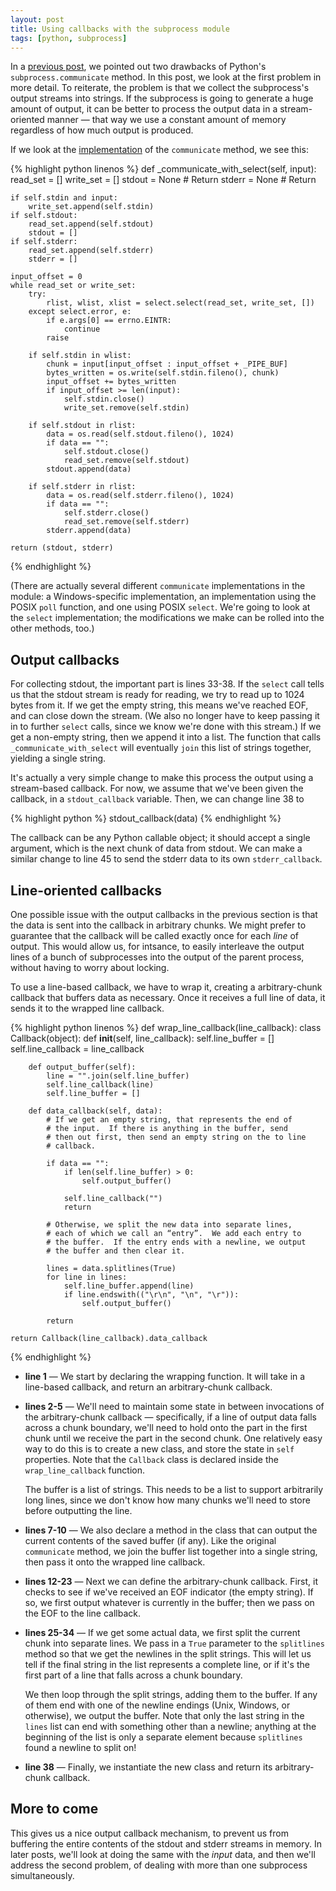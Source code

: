 ```yaml
---
layout: post
title: Using callbacks with the subprocess module
tags: [python, subprocess]
---
```


In a [previous post](/2009/08/06/subprocess-communicate-drawbacks/),
we pointed out two drawbacks of Python's `subprocess.communicate`
method.  In this post, we look at the first problem in more detail.
To reiterate, the problem is that we collect the subprocess's output
streams into strings.  If the subprocess is going to generate a huge
amount of output, it can be better to process the output data in a
stream-oriented manner — that way we use a constant amount of memory
regardless of how much output is produced.

If we look at the
[implementation](http://svn.python.org/view/python/trunk/Lib/subprocess.py?revision=74029&view=markup)
of the `communicate` method, we see this:

{% highlight python linenos %}
def _communicate_with_select(self, input):
    read_set = []
    write_set = []
    stdout = None # Return
    stderr = None # Return

    if self.stdin and input:
        write_set.append(self.stdin)
    if self.stdout:
        read_set.append(self.stdout)
        stdout = []
    if self.stderr:
        read_set.append(self.stderr)
        stderr = []

    input_offset = 0
    while read_set or write_set:
        try:
            rlist, wlist, xlist = select.select(read_set, write_set, [])
        except select.error, e:
            if e.args[0] == errno.EINTR:
                continue
            raise

        if self.stdin in wlist:
            chunk = input[input_offset : input_offset + _PIPE_BUF]
            bytes_written = os.write(self.stdin.fileno(), chunk)
            input_offset += bytes_written
            if input_offset >= len(input):
                self.stdin.close()
                write_set.remove(self.stdin)

        if self.stdout in rlist:
            data = os.read(self.stdout.fileno(), 1024)
            if data == "":
                self.stdout.close()
                read_set.remove(self.stdout)
            stdout.append(data)

        if self.stderr in rlist:
            data = os.read(self.stderr.fileno(), 1024)
            if data == "":
                self.stderr.close()
                read_set.remove(self.stderr)
            stderr.append(data)

    return (stdout, stderr)
{% endhighlight %}

(There are actually several different `communicate` implementations in
the module: a Windows-specific implementation, an implementation using
the POSIX `poll` function, and one using POSIX `select`.  We're going
to look at the `select` implementation; the modifications we make can
be rolled into the other methods, too.)

## Output callbacks

For collecting stdout, the important part is lines 33-38.  If the
`select` call tells us that the stdout stream is ready for reading, we
try to read up to 1024 bytes from it.  If we get the empty string,
this means we've reached EOF, and can close down the stream.  (We also
no longer have to keep passing it in to further `select` calls, since
we know we're done with this stream.)  If we get a non-empty string,
then we append it into a list.  The function that calls
`_communicate_with_select` will eventually `join` this list of strings
together, yielding a single string.

It's actually a very simple change to make this process the output
using a stream-based callback.  For now, we assume that we've been
given the callback, in a `stdout_callback` variable.  Then, we can
change line 38 to

{% highlight python %}
            stdout_callback(data)
{% endhighlight %}

The callback can be any Python callable object; it should accept a
single argument, which is the next chunk of data from stdout.  We can
make a similar change to line 45 to send the stderr data to its own
`stderr_callback`.

## Line-oriented callbacks

One possible issue with the output callbacks in the previous section
is that the data is sent into the callback in arbitrary chunks.  We
might prefer to guarantee that the callback will be called exactly
once for each *line* of output.  This would allow us, for intsance, to
easily interleave the output lines of a bunch of subprocesses into the
output of the parent process, without having to worry about locking.

To use a line-based callback, we have to wrap it, creating a
arbitrary-chunk callback that buffers data as necessary.  Once it
receives a full line of data, it sends it to the wrapped line
callback.

{% highlight python linenos %}
def wrap_line_callback(line_callback):
    class Callback(object):
        def __init__(self, line_callback):
            self.line_buffer = []
            self.line_callback = line_callback

        def output_buffer(self):
            line = "".join(self.line_buffer)
            self.line_callback(line)
            self.line_buffer = []

        def data_callback(self, data):
            # If we get an empty string, that represents the end of
            # the input.  If there is anything in the buffer, send
            # then out first, then send an empty string on the to line
            # callback.

            if data == "":
                if len(self.line_buffer) > 0:
                    self.output_buffer()

                self.line_callback("")
                return

            # Otherwise, we split the new data into separate lines,
            # each of which we call an “entry”.  We add each entry to
            # the buffer.  If the entry ends with a newline, we output
            # the buffer and then clear it.

            lines = data.splitlines(True)
            for line in lines:
                self.line_buffer.append(line)
                if line.endswith(("\r\n", "\n", "\r")):
                    self.output_buffer()

            return

    return Callback(line_callback).data_callback
{% endhighlight %}

* **line 1** — We start by declaring the wrapping function.  It will
  take in a line-based callback, and return an arbitrary-chunk
  callback.

* **lines 2-5** — We'll need to maintain some state in between
  invocations of the arbitrary-chunk callback — specifically, if a
  line of output data falls across a chunk boundary, we'll need to
  hold onto the part in the first chunk until we receive the part in
  the second chunk.  One relatively easy way to do this is to create a
  new class, and store the state in `self` properties.  Note that the
  `Callback` class is declared inside the `wrap_line_callback`
  function.

  The buffer is a list of strings.  This needs to be a list to support
  arbitrarily long lines, since we don't know how many chunks we'll
  need to store before outputting the line.

* **lines 7-10** — We also declare a method in the class that can
  output the current contents of the saved buffer (if any).  Like the
  original `communicate` method, we join the buffer list together into
  a single string, then pass it onto the wrapped line callback.

* **lines 12-23** — Next we can define the arbitrary-chunk callback.
  First, it checks to see if we've received an EOF indicator (the
  empty string).  If so, we first output whatever is currently in the
  buffer; then we pass on the EOF to the line callback.

* **lines 25-34** — If we get some actual data, we first split the
  current chunk into separate lines.  We pass in a `True` parameter to
  the `splitlines` method so that we get the newlines in the split
  strings.  This will let us tell if the final string in the list
  represents a complete line, or if it's the first part of a line that
  falls across a chunk boundary.

  We then loop through the split strings, adding them to the buffer.
  If any of them end with one of the newline endings (Unix, Windows,
  or otherwise), we output the buffer.  Note that only the last string
  in the `lines` list can end with something other than a newline;
  anything at the beginning of the list is only a separate element
  because `splitlines` found a newline to split on!

* **line 38** — Finally, we instantiate the new class and return its
  arbitrary-chunk callback.

## More to come

This gives us a nice output callback mechanism, to prevent us from
buffering the entire contents of the stdout and stderr streams in
memory.  In later posts, we'll look at doing the same with the *input*
data, and then we'll address the second problem, of dealing with more
than one subprocess simultaneously.
